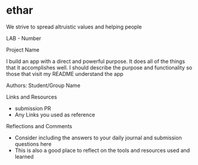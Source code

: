 # ethar
We strive to spread altruistic values and helping people

LAB - Number

Project Name

I build an app with a direct and powerful purpose. It does all of the things that it accomplishes well. I should describe the purpose and functionality so those that visit my README understand the app

Authors: Student/Group Name

Links and Resources

- submission PR
- Any Links you used as reference

Reflections and Comments

- Consider including the answers to your daily journal and submission questions here
- This is also a good place to reflect on the tools and resources used and learned